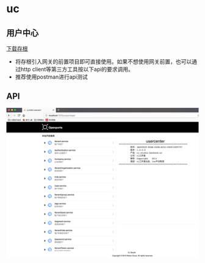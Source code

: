 
# uc

## 用户中心
[下载存根](https://github.com/carocean/cj.studio.backend.uc/blob/master/outputs/cj.studio.backend.uc.stub-1.0.jar)
- 将存根引入网关的前置项目即可直接使用。如果不想使用网关前置，也可以通过http client等第三方工具按以下api的要求调用。
- 推荐使用postman进行api测试

## API

![api](https://github.com/carocean/cj.studio.backend.uc/blob/master/documents/api.png)
